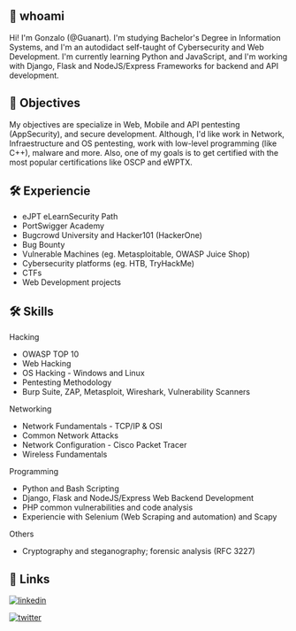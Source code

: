 ## 🚀 whoami
Hi! I'm Gonzalo (@Guanart). I'm studying Bachelor's Degree in Information Systems, and I'm an autodidact self-taught of Cybersecurity and Web Development.
I'm currently learning Python and JavaScript, and I'm working with Django, Flask and NodeJS/Express Frameworks for backend and API development.

## 🎯 Objectives
My objectives are specialize in Web, Mobile and API pentesting (AppSecurity), and secure development.
Although, I'd like work in Network, Infraestructure and OS pentesting, work with low-level programming (like C++), malware and more.
Also, one of my goals is to get certified with the most popular certifications like OSCP and eWPTX.

## 🛠 Experiencie
- eJPT eLearnSecurity Path
- PortSwigger Academy
- Bugcrowd University and Hacker101 (HackerOne)
- Bug Bounty
- Vulnerable Machines (eg. Metasploitable, OWASP Juice Shop)
- Cybersecurity platforms (eg. HTB, TryHackMe)
- CTFs
- Web Development projects

## 🛠 Skills
Hacking
- OWASP TOP 10
- Web Hacking
- OS Hacking - Windows and Linux
- Pentesting Methodology
- Burp Suite, ZAP, Metasploit, Wireshark, Vulnerability Scanners

Networking
- Network Fundamentals - TCP/IP & OSI
- Common Network Attacks
- Network Configuration - Cisco Packet Tracer
- Wireless Fundamentals

Programming
- Python and Bash Scripting
- Django, Flask and NodeJS/Express Web Backend Development
- PHP common vulnerabilities and code analysis
- Experiencie with Selenium (Web Scraping and automation) and Scapy

Others
- Cryptography and steganography; forensic analysis (RFC 3227)

## 🔗 Links

[![linkedin](https://img.shields.io/badge/linkedin-0A66C2?style=for-the-badge&logo=linkedin&logoColor=white)](https://www.linkedin.com/in/gonzalo-benito/)

[![twitter](https://img.shields.io/badge/twitter-1DA1F2?style=for-the-badge&logo=twitter&logoColor=white)](https://twitter.com/Guanart2)

